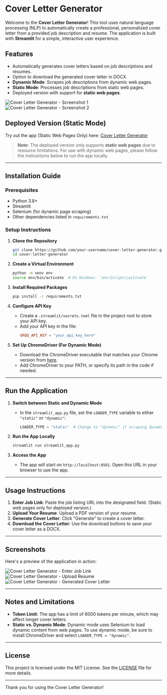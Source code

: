 # Cover Letter Generator

Welcome to the **Cover Letter Generator**! This tool uses natural language processing (NLP) to automatically create a professional, personalized cover letter from a provided job description and resume. The application is built with **Streamlit** for a simple, interactive user experience.

## Features
- Automatically generates cover letters based on job descriptions and resumes.
- Option to download the generated cover letter in DOCX.
- **Dynamic Mode**: Scrapes job descriptions from dynamic web pages.
- **Static Mode**: Processes job descriptions from static web pages.
- Deployed version with support for **static web pages**.

![Cover Letter Generator - Screenshot 1](path/to/screenshot1.png)
![Cover Letter Generator - Screenshot 2](path/to/screenshot2.png)

## Deployed Version (Static Mode)
Try out the app (Static Web Pages Only) here: [Cover Letter Generator](https://cover-letter-generator-1155.streamlit.app/)

> **Note**: The deployed version only supports **static web pages** due to resource limitations. For use with dynamic web pages, please follow the instructions below to run the app locally.

---

## Installation Guide

### Prerequisites
- Python 3.8+
- Streamlit
- Selenium (for dynamic page scraping)
- Other dependencies listed in `requirements.txt`

### Setup Instructions

1. **Clone the Repository**
   ```bash
   git clone https://github.com/your-username/cover-letter-generator.git
   cd cover-letter-generator
   ```

2. **Create a Virtual Environment**
   ```bash
   python -m venv env
   source env/bin/activate  # On Windows: `env\Scripts\activate`
   ```

3. **Install Required Packages**
   ```bash
   pip install -r requirements.txt
   ```

4. **Configure API Key**
   - Create a `.streamlit/secrets.toml` file in the project root to store your API key.
   - Add your API key in the file:
     ```toml
     GROQ_API_KEY = "your_api_key_here"
     ```

5. **Set Up ChromeDriver (For Dynamic Mode)**
   - Download the ChromeDriver executable that matches your Chrome version from [here](https://sites.google.com/chromium.org/driver/).
   - Add ChromeDriver to your PATH, or specify its path in the code if needed.

---

## Run the Application

1. **Switch between Static and Dynamic Mode**
   - In the `streamlit_app.py` file, set the `LOADER_TYPE` variable to either `"static"` or `"dynamic"`:
     ```python
     LOADER_TYPE = "static"  # Change to "dynamic" if scraping dynamic web pages
     ```

2. **Run the App Locally**
   ```bash
   streamlit run streamlit_app.py
   ```

3. **Access the App**
   - The app will start on `http://localhost:8501`. Open this URL in your browser to use the app.

---

## Usage Instructions

1. **Enter Job Link**: Paste the job listing URL into the designated field. (Static web pages only for deployed version.)
2. **Upload Your Resume**: Upload a PDF version of your resume.
3. **Generate Cover Letter**: Click "Generate" to create a cover letter.
4. **Download the Cover Letter**: Use the download buttons to save your cover letter as a DOCX.

---

## Screenshots

Here's a preview of the application in action:

![Cover Letter Generator - Enter Job Link](path/to/screenshot3.png)
![Cover Letter Generator - Upload Resume](path/to/screenshot4.png)
![Cover Letter Generator - Generated Cover Letter](path/to/screenshot5.png)

---

## Notes and Limitations
- **Token Limit**: The app has a limit of 6000 tokens per minute, which may affect longer cover letters.
- **Static vs. Dynamic Mode**: Dynamic mode uses Selenium to load dynamic content from web pages. To use dynamic mode, be sure to install ChromeDriver and select `LOADER_TYPE = "dynamic"`.

---

## License
This project is licensed under the MIT License. See the [LICENSE](LICENSE) file for more details.

---

Thank you for using the Cover Letter Generator!
